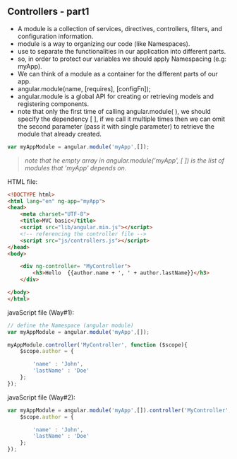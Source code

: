 ## Controllers - part1

* A module is a collection of services, directives, controllers, filters, and configuration information.
* module is a way to organizing our code (like Namespaces).
* use to separate the functionalities in our application into different parts.
* so, in order to protect our variables we should apply Namespacing (e.g: myApp).
* We can think of a module as a container for the different parts of our app.
* angular.module(name, [requires], [configFn]);
* angular.module is a global API for creating or retrieving models and registering components.
* note that only the first time of calling angular.module( ), we should specify the dependency [ ], if we call it multiple times then we can omit the second parameter (pass it with single parameter) to retrieve the module that already created.

```js
var myAppModule = angular.module('myApp',[]);
```

> _note that he empty array in angular.module('myApp', [ ]) is the list of modules that 'myApp' depends on._


HTML file:

```html
<!DOCTYPE html>
<html lang="en" ng-app="myApp">
<head>
    <meta charset="UTF-8">
    <title>MVC basic</title>
    <script src="lib/angular.min.js"></script>
    <!-- referencing the controller file -->
    <script src="js/controllers.js"></script>
</head>
<body>

    <div ng-controller= "MyController">
        <h3>Hello  {{author.name + ', ' + author.lastName}}</h3>
    </div>

</body>
</html>
```

javaScript file (Way#1):

```js
// define the Namespace (angular module)
var myAppModule = angular.module('myApp',[]);

myAppModule.controller('MyController', function ($scope){
	$scope.author = {

        'name' : 'John',
        'lastName' : 'Doe'
    };
});
```

javaScript file (Way#2):

```js
var myAppModule = angular.module('myApp',[]).controller('MyController', function ($scope){
	$scope.author = {

        'name' : 'John',
        'lastName' : 'Doe'
    };
});
```


